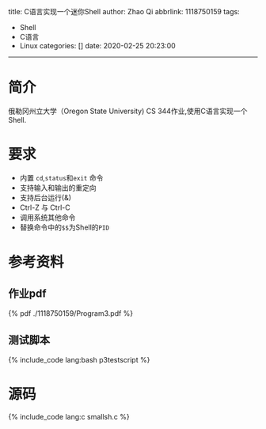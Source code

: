 title: C语言实现一个迷你Shell
author: Zhao Qi
abbrlink: 1118750159
tags:
  - Shell
  - C语言
  - Linux
categories: []
date: 2020-02-25 20:23:00
---
# 简介
俄勒冈州立大学（Oregon State University) CS 344作业,使用C语言实现一个Shell.

# 要求
- 内置 `cd`,`status`和`exit` 命令
- 支持输入和输出的重定向
- 支持后台运行(&)
- Ctrl-Z 与 Ctrl-C
- 调用系统其他命令
- 替换命令中的`$$`为Shell的`PID`

# 参考资料
## 作业pdf

{% pdf  ./1118750159/Program3.pdf %}

## 测试脚本
{% include_code lang:bash   p3testscript %}

# 源码
{% include_code lang:c smallsh.c %}